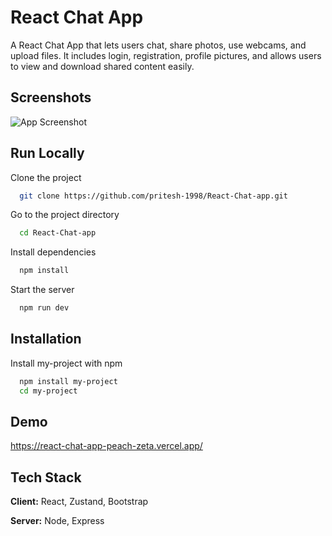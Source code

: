 
# React Chat App

A React Chat App that lets users chat, share photos, use webcams, and upload files. It includes login, registration, profile pictures, and allows users to view and download shared content easily.

## Screenshots

![App Screenshot](https://firebasestorage.googleapis.com/v0/b/reactchatapp-ac4d3.appspot.com/o/Lama-Dev-Chat-App.png?alt=media&token=3bdcdbe1-dd6a-46b9-af0e-354dc9acb615)


## Run Locally

Clone the project

```bash
  git clone https://github.com/pritesh-1998/React-Chat-app.git
```

Go to the project directory

```bash
  cd React-Chat-app
```

Install dependencies

```bash
  npm install
```

Start the server

```bash
  npm run dev
```


## Installation

Install my-project with npm

```bash
  npm install my-project
  cd my-project
```
    
## Demo
https://react-chat-app-peach-zeta.vercel.app/



## Tech Stack

**Client:** React, Zustand, Bootstrap

**Server:** Node, Express

